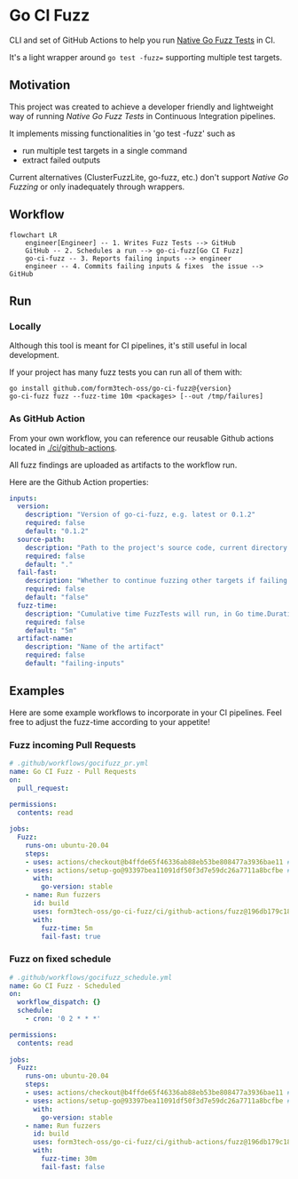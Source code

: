 # Go CI Fuzz

CLI and set of GitHub Actions to help you run [Native Go Fuzz Tests](https://go.dev/security/fuzz/) in CI. 

It's a light wrapper around `go test -fuzz=` supporting multiple test targets.

## Motivation

This project was created to achieve a developer friendly and lightweight way of running _Native Go Fuzz Tests_ in Continuous Integration pipelines.

It implements missing functionalities in 'go test -fuzz' such as
- run multiple test targets in a single command
- extract failed outputs

Current alternatives (ClusterFuzzLite, go-fuzz, etc.) don't support _Native Go Fuzzing_ or only inadequately through wrappers.

## Workflow

```mermaid
flowchart LR
    engineer[Engineer] -- 1. Writes Fuzz Tests --> GitHub
    GitHub -- 2. Schedules a run --> go-ci-fuzz[Go CI Fuzz]
    go-ci-fuzz -- 3. Reports failing inputs --> engineer
    engineer -- 4. Commits failing inputs & fixes  the issue --> GitHub
```

## Run

### Locally

Although this tool is meant for CI pipelines, it's still useful in local development. 

If your project has many fuzz tests you can run all of them with:

```shell
go install github.com/form3tech-oss/go-ci-fuzz@{version}
go-ci-fuzz fuzz --fuzz-time 10m <packages> [--out /tmp/failures]
```

### As GitHub Action

From your own workflow, you can reference our reusable Github actions located in [./ci/github-actions](ci/github-actions). 

All fuzz findings are uploaded as artifacts to the workflow run.

Here are the Github Action properties:

```yaml
inputs:
  version:
    description: "Version of go-ci-fuzz, e.g. latest or 0.1.2"
    required: false
    default: "0.1.2"
  source-path:
    description: "Path to the project's source code, current directory by default."
    required: false
    default: "."
  fail-fast:
    description: "Whether to continue fuzzing other targets if failing input was found."
    required: false
    default: "false"
  fuzz-time:
    description: "Cumulative time FuzzTests will run, in Go time.Duration format."
    required: false
    default: "5m"
  artifact-name:
    description: "Name of the artifact"
    required: false
    default: "failing-inputs"
```

## Examples 

Here are some example workflows to incorporate in your CI pipelines. Feel free to adjust the fuzz-time according to your appetite!

### Fuzz incoming Pull Requests

```yaml
# .github/workflows/gocifuzz_pr.yml
name: Go CI Fuzz - Pull Requests
on:
  pull_request:
    
permissions:
  contents: read

jobs:
  Fuzz:
    runs-on: ubuntu-20.04
    steps:
    - uses: actions/checkout@b4ffde65f46336ab88eb53be808477a3936bae11 # v4.1.1
    - uses: actions/setup-go@93397bea11091df50f3d7e59dc26a7711a8bcfbe # v4.1.0
      with:
        go-version: stable
    - name: Run fuzzers
      id: build
      uses: form3tech-oss/go-ci-fuzz/ci/github-actions/fuzz@196db179c18454423086c68c1e8a2645593e348d # v0.1.2
      with:
        fuzz-time: 5m
        fail-fast: true
```

### Fuzz on fixed schedule

```yaml
# .github/workflows/gocifuzz_schedule.yml
name: Go CI Fuzz - Scheduled
on:
  workflow_dispatch: {}
  schedule:
    - cron: '0 2 * * *'

permissions:
  contents: read
  
jobs:
  Fuzz:
    runs-on: ubuntu-20.04
    steps:
    - uses: actions/checkout@b4ffde65f46336ab88eb53be808477a3936bae11 # v4.1.1
    - uses: actions/setup-go@93397bea11091df50f3d7e59dc26a7711a8bcfbe # v4.1.0
      with:
        go-version: stable
    - name: Run fuzzers
      id: build
      uses: form3tech-oss/go-ci-fuzz/ci/github-actions/fuzz@196db179c18454423086c68c1e8a2645593e348d # v0.1.2
      with:
        fuzz-time: 30m
        fail-fast: false
```
